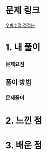 # 문제 링크

[우박수열 정적분](https://school.programmers.co.kr/learn/courses/30/lessons/134239)

# 1. 내 풀이

### 문제요점

## 풀이 방법

### 문제풀이

# 2. 느낀 점

# 3. 배운 점
